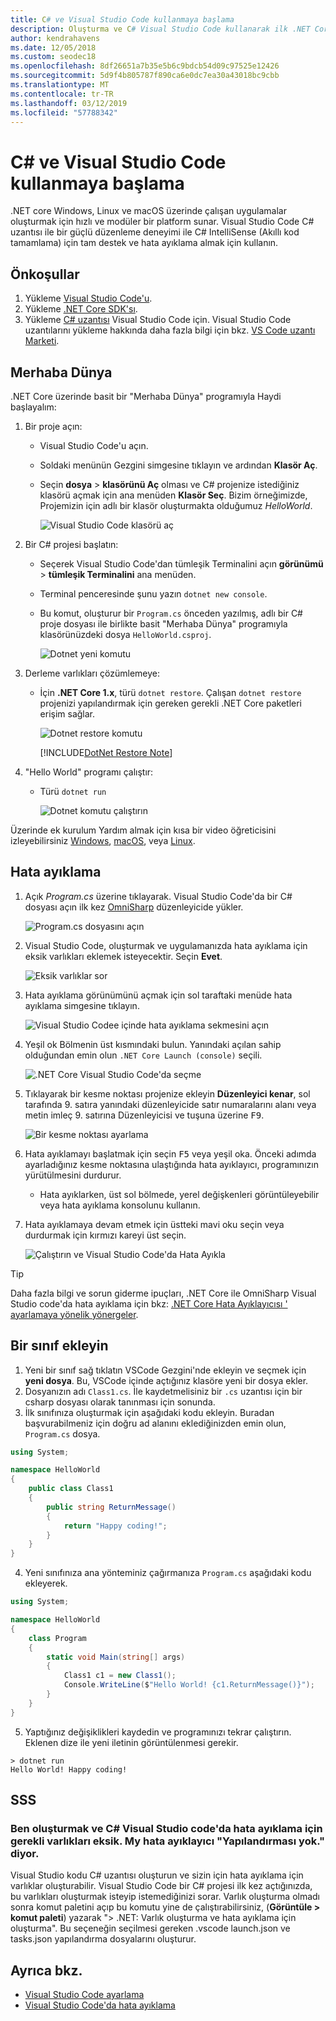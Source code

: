 ```yaml
---
title: C# ve Visual Studio Code kullanmaya başlama
description: Oluşturma ve C# Visual Studio Code kullanarak ilk .NET Core uygulamanızı hata ayıklama hakkında bilgi edinin.
author: kendrahavens
ms.date: 12/05/2018
ms.custom: seodec18
ms.openlocfilehash: 8df26651a7b35e5b6c9bdcb54d09c97525e12426
ms.sourcegitcommit: 5d9f4b805787f890ca6e0dc7ea30a43018bc9cbb
ms.translationtype: MT
ms.contentlocale: tr-TR
ms.lasthandoff: 03/12/2019
ms.locfileid: "57788342"
---
```

# <a name="get-started-with-c-and-visual-studio-code"></a>C# ve Visual Studio Code kullanmaya başlama

.NET core Windows, Linux ve macOS üzerinde çalışan uygulamalar oluşturmak için hızlı ve modüler bir platform sunar. Visual Studio Code C# uzantısı ile bir güçlü düzenleme deneyimi ile C# IntelliSense (Akıllı kod tamamlama) için tam destek ve hata ayıklama almak için kullanın.

## <a name="prerequisites"></a>Önkoşullar

1. Yükleme [Visual Studio Code'u](https://code.visualstudio.com/).
2. Yükleme [.NET Core SDK'sı](https://www.microsoft.com/net/download/core).
3. Yükleme [C# uzantısı](https://marketplace.visualstudio.com/items?itemName=ms-vscode.csharp) Visual Studio Code için. Visual Studio Code uzantılarını yükleme hakkında daha fazla bilgi için bkz. [VS Code uzantı Marketi](https://code.visualstudio.com/docs/editor/extension-gallery).

## <a name="hello-world"></a>Merhaba Dünya

.NET Core üzerinde basit bir "Merhaba Dünya" programıyla Haydi başlayalım:

1. Bir proje açın:

    * Visual Studio Code'u açın.
    * Soldaki menünün Gezgini simgesine tıklayın ve ardından **Klasör Aç**.
    * Seçin **dosya** > **klasörünü Aç** olması ve C# projenize istediğiniz klasörü açmak için ana menüden **Klasör Seç**. Bizim örneğimizde, Projemizin için adlı bir klasör oluşturmakta olduğumuz *HelloWorld*.

      ![Visual Studio Code klasörü aç](media/with-visual-studio-code/vs-code-open-folder.png)

2. Bir C# projesi başlatın:
    * Seçerek Visual Studio Code'dan tümleşik Terminalini açın **görünümü** > **tümleşik Terminalini** ana menüden.
    * Terminal penceresinde şunu yazın `dotnet new console`.
    * Bu komut, oluşturur bir `Program.cs` önceden yazılmış, adlı bir C# proje dosyası ile birlikte basit "Merhaba Dünya" programıyla klasörünüzdeki dosya `HelloWorld.csproj`.

      ![Dotnet yeni komutu](media/with-visual-studio-code/dotnet-new-command.png)

3. Derleme varlıkları çözümlemeye:

    * İçin **.NET Core 1.x**, türü `dotnet restore`. Çalışan `dotnet restore` projenizi yapılandırmak için gereken gerekli .NET Core paketleri erişim sağlar.

      ![Dotnet restore komutu](media/with-visual-studio-code/dotnet-restore-command.png)

      [!INCLUDE[DotNet Restore Note](~/includes/dotnet-restore-note.md)]

4. "Hello World" programı çalıştır:

    * Türü `dotnet run`

      ![Dotnet komutu çalıştırın](media/with-visual-studio-code/dotnet-run-command.png)

Üzerinde ek kurulum Yardım almak için kısa bir video öğreticisini izleyebilirsiniz [Windows](https://channel9.msdn.com/Blogs/dotnet/Get-started-with-VS-Code-using-CSharp-and-NET-Core), [macOS](https://channel9.msdn.com/Blogs/dotnet/Get-started-with-VS-Code-using-CSharp-and-NET-Core-on-MacOS), veya [Linux](https://channel9.msdn.com/Blogs/dotnet/Get-started-with-VS-Code-Csharp-dotnet-Core-Ubuntu).

## <a name="debug"></a>Hata ayıklama

1. Açık *Program.cs* üzerine tıklayarak. Visual Studio Code'da bir C# dosyası açın ilk kez [OmniSharp](https://www.omnisharp.net/) düzenleyicide yükler.

    ![Program.cs dosyasını açın](media/with-visual-studio-code/open-program-cs.png)

2. Visual Studio Code, oluşturmak ve uygulamanızda hata ayıklama için eksik varlıkları eklemek isteyecektir. Seçin **Evet**.

    ![Eksik varlıklar sor](media/with-visual-studio-code/missing-assets.png)

3. Hata ayıklama görünümünü açmak için sol taraftaki menüde hata ayıklama simgesine tıklayın.

    ![Visual Studio Codee içinde hata ayıklama sekmesini açın](media/with-visual-studio-code/open-debug-tab.png)

4. Yeşil ok Bölmenin üst kısmındaki bulun. Yanındaki açılan sahip olduğundan emin olun `.NET Core Launch (console)` seçili.

    ![.NET Core Visual Studio Code'da seçme](media/with-visual-studio-code/select-net-core.png)

5. Tıklayarak bir kesme noktası projenize ekleyin **Düzenleyici kenar**, sol tarafında 9. satıra yanındaki düzenleyicide satır numaralarını alanı veya metin imleç 9. satırına Düzenleyicisi ve tuşuna üzerine <kbd>F9</kbd>.

    ![Bir kesme noktası ayarlama](media/with-visual-studio-code/set-breakpoint-vs-code.png)

6. Hata ayıklamayı başlatmak için seçin <kbd>F5</kbd> veya yeşil oka. Önceki adımda ayarladığınız kesme noktasına ulaştığında hata ayıklayıcı, programınızın yürütülmesini durdurur.
    * Hata ayıklarken, üst sol bölmede, yerel değişkenleri görüntüleyebilir veya hata ayıklama konsolunu kullanın.

7. Hata ayıklamaya devam etmek için üstteki mavi oku seçin veya durdurmak için kırmızı kareyi üst seçin.

    ![Çalıştırın ve Visual Studio Code'da Hata Ayıkla](media/with-visual-studio-code/run-debug-vs-code.png)

> [!TIP]
> Daha fazla bilgi ve sorun giderme ipuçları, .NET Core ile OmniSharp Visual Studio code'da hata ayıklama için bkz: [.NET Core Hata Ayıklayıcısı ' ayarlamaya yönelik yönergeler](https://github.com/OmniSharp/omnisharp-vscode/blob/master/debugger.md).

## <a name="add-a-class"></a>Bir sınıf ekleyin

1. Yeni bir sınıf sağ tıklatın VSCode Gezgini'nde ekleyin ve seçmek için **yeni dosya**. Bu, VSCode içinde açtığınız klasöre yeni bir dosya ekler.
2. Dosyanızın adı `Class1.cs`. İle kaydetmelisiniz bir `.cs` uzantısı için bir csharp dosyası olarak tanınması için sonunda.
3. İlk sınıfınıza oluşturmak için aşağıdaki kodu ekleyin. Buradan başvurabilmeniz için doğru ad alanını eklediğinizden emin olun, `Program.cs` dosya.
``` csharp
using System;

namespace HelloWorld
{
    public class Class1
    {
        public string ReturnMessage()
        {
            return "Happy coding!";
        }
    }
}
```

4. Yeni sınıfınıza ana yönteminiz çağırmanıza `Program.cs` aşağıdaki kodu ekleyerek.

```csharp
using System;

namespace HelloWorld
{
    class Program
    {
        static void Main(string[] args)
        {
            Class1 c1 = new Class1();
            Console.WriteLine($"Hello World! {c1.ReturnMessage()}");
        }
    }
}
```

5. Yaptığınız değişiklikleri kaydedin ve programınızı tekrar çalıştırın. Eklenen dize ile yeni iletinin görüntülenmesi gerekir.
```console
> dotnet run
Hello World! Happy coding!
```

## <a name="faq"></a>SSS

### <a name="im-missing-required-assets-to-build-and-debug-c-in-visual-studio-code-my-debugger-says-no-configuration"></a>Ben oluşturmak ve C# Visual Studio code'da hata ayıklama için gerekli varlıkları eksik. My hata ayıklayıcı "Yapılandırması yok." diyor.

Visual Studio kodu C# uzantısı oluşturun ve sizin için hata ayıklama için varlıklar oluşturabilir. Visual Studio Code bir C# projesi ilk kez açtığınızda, bu varlıkları oluşturmak isteyip istemediğinizi sorar. Varlık oluşturma olmadı sonra komut paletini açıp bu komutu yine de çalıştırabilirsiniz, (**Görüntüle > komut paleti**) yazarak "> .NET: Varlık oluşturma ve hata ayıklama için oluşturma". Bu seçeneğin seçilmesi gereken .vscode launch.json ve tasks.json yapılandırma dosyalarını oluşturur.

## <a name="see-also"></a>Ayrıca bkz.

- [Visual Studio Code ayarlama](https://code.visualstudio.com/docs/setup/setup-overview)
- [Visual Studio Code'da hata ayıklama](https://code.visualstudio.com/Docs/editor/debugging)

